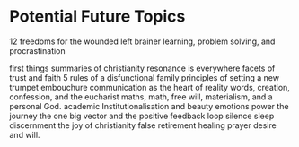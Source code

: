 # Potential Future Topics
12 freedoms for the wounded left brainer
learning, problem solving, and procrastination

first things
summaries of christianity
resonance is everywhere
facets of trust and faith
5 rules of a disfunctional family
principles of setting a new trumpet embouchure
communication as the heart of reality
words, creation, confession, and the eucharist
maths, math, free will, materialism, and a personal God.
academic Institutionalisation and beauty
emotions power the journey
the one big vector and the positive feedback loop
silence
sleep
discernment
the joy of christianity
false retirement
healing prayer
desire and will.

